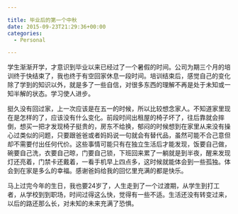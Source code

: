 ```yaml
---

title: 毕业后的第一个中秋
date: 2015-09-23T21:29:36+00:00
categories:
  - Personal

---
```




学生渐渐开学，才意识到毕业以来已经过了一个暑假的时间。公司为期三个月的培训终于快结束了，我也终于有空回家休息一段时间。培训结束后，感觉自己的变化除了学到的知识以外，就是多了一些自信，对很多东西的理解不再是处于未知或一知半解的状态。学习使人进步。

挺久没有回过家，上一次应该是在五一的时候，所以比较想念家人。不知道家里现在是怎样的了，应该没有什么变化。前段时间出租屋的椅子坏了，往后靠就会摔倒，想买一把才发现椅子挺贵的，房东不给换，郁闷的时候想到在家里从来没有操心过类似的问题，只要跟爸爸或者妈妈说一句就会有替代品，虽然可能不合己意但却不需要付出任何代价。这些事情可能只有在独立生活后才能发现，饭要自己做，碗要自己洗，衣要自己晾，门要自己锁，下班回来累了一躺就是到半夜，醒来发现灯还亮着，门禁卡还戴着，一看手机早上四点多，这时候就能体会到一些孤独。体会到在家是多么的幸福。感谢爸妈给我的回忆里充满的都是快乐。

马上过完今年的生日，我也要24岁了，人生走到了一个过渡期，从学生到打工者，从学校到到职场，时间过得这么快，觉得有一些不适。生活还没有转变过来，以后的路还那么长，对未知的未来充满了恐惧。
